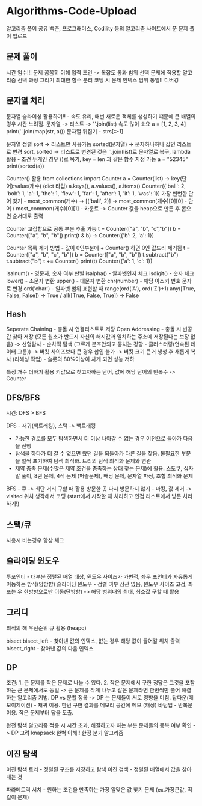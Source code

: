 # Algorithms-Code-Upload

알고리즘 풀이 공유
백준, 프로그래머스, Codility 등의 알고리즘 사이트에서 푼 문제 풀이 업로드

## 문제 풀이

시간 엄수!!!
문제 꼼꼼히 이해
입력 조건 -> 복잡도 통과 범위 선택
문제에 적용할 알고리즘 선택
과정 그리기
최대한 함수 분리
코딩 시 문제 인덱스 범위 통일!!
디버깅

## 문자열 처리

문자열 슬라이싱 활용하기!! - 속도 유리, 매번 새로운 객체를 생성하기 떄문에 큰 배열의 경우 시간 느려짐.
문자열 -> 리스트 -> ''.join(list) 속도 많이 소요
a = [1, 2, 3, 4]
print(''.join(map(str, a)))
문자열 뒤집기 - strs[::-1]

문자열 정렬
sort -> 리스트만 사용가능
sorted(문자열) -> 문자하나하나 값인 리스트로 변경
sort, sorted -> 리스트로 변경된 것은 ''.join(list)로 문자열로 복구, lambda 활용 - 조건 두개인 경우 ()로 묶기, key = len 과 같은 함수 지정 가능
a = "52345"
print(sorted(a))

Counter() 활용
from collections import Counter
a = Counter(list) -> key(단어):value(개수) (dict 타입)
a.keys(), a.values(), a.items()
Counter({'ball': 2, 'bob': 1, 'a': 1, 'the': 1, 'flew': 1, 'far': 1, 'after': 1, 'it': 1, 'was': 1})
가장 빈번한 단어 찾기 - most_common(개수) -> [('ball', 2)] -> most_common(개수)[0][0] - 단어 / most_common(개수)[0][1] - 카운트
-> Counter 값을 heap으로 만든 후 뽑으면 순서대로 출력

Counter 교집합으로 공통 부분 추출 가능
t = Counter(["a", "b", "c","b"])
b = Counter(["a", "b", "b"])
print(t & b) -> Counter({'b': 2, 'a': 1})

Counter 목록 제거 방법 - 값이 0인부분에 + Counter() 하면 0인 값드리 제거됨
t = Counter(["a", "b", "c", "b"])
b = Counter(["a", "b", "b"])
t.subtract("b")
t.subtract("b")
t += Counter()
print(t)
Counter({'a': 1, 'c': 1})

isalnum() - 영문자, 숫자 여부 판별
isalpha() - 알파벳인지 체크
isdigit() - 숫자 체크
lower() - 소문자 변환
upper() - 대문자 변환
chr(number) - 해당 아스키 번호 문자로 변경
ord('char') - 알파벳 범위 표현할 때 range(ord('A'), ord('Z')+1)
any([True, False, False]) -> True / all([True, False, True]) -> False

## Hash

Seperate Chaining - 충돌 시 연결리스트로 저장
Open Addressing - 충돌 시 빈공간 찾아 저장 (모든 원소가 반드시 자신의 해시값과 일치하는 주소에 저장된다는 보장 없음)
-> 선형탐사 - 순차적 탐색 (고르게 분포안되고 뭉치는 경향 - 클러스터링(연속된 데이터 그룹))
-> 버킷 사이즈보다 큰 경우 삽입 불가 -> 버킷 크기 큰거 생성 후 새롭게 복사 (리해싱 작업) - 슬롯의 80%이상이 차게 되면 성능 저하

특정 개수 더하기 활용
키값으로 찾고자하는 단어, 값에 해당 단어의 반복수 -> Counter

## DFS/BFS

시간: DFS > BFS

DFS - 재귀(백트래킹), 스택
-> 백트래킹

- 가능한 경로를 모두 탐색하면서 더 이상 나아갈 수 없는 경우 이전으로 돌아가 다음을 진행
- 탐색을 하다가 더 갈 수 없으면 왔던 길을 되돌아가 다른 길을 찾음. 불필요한 부분을 일찍 포기하여 탐색 최적화. 트리의 탐색 최적화 문제와 연관
- 제약 충족 문제(수많은 제약 조건을 충족하는 상태 찾는 문제)에 활용. 스도쿠, 십자말 풀이, 8퀸 문제, 4색 문제 (퍼즐문제), 배낭 문제, 문자열 파싱, 조합 최적화 문제

BFS - 큐 -> 최단 거리 구할 때 활용
방문한 곳 다시 방문하지 않기 - 마킹, 값 제거 -> visited 위치 생각해서 코딩 (start에서 시작할 때 처리하고 인접 리스트에서 방문 처리하기!)

## 스택/큐

사용시 비는경우 항상 체크

## 슬라이딩 윈도우

투포인터 - 대부분 정렬된 배열 대상, 윈도우 사이즈가 가변적, 좌우 포인터가 자유롭게 이동하는 방식(양방향)
슬라이딩 윈도우 - 정렬 여부 상관 없음, 윈도우 사이즈 고정, 좌 또는 우 한방향으로만 이동(단방향)
-> 해당 범위내의 최대, 최소값 구할 때 활용

## 그리디

최적의 해
우선순위 큐 활용 (heapq)

bisect
bisect_left - 찾아낸 값의 인덱스, 없는 경우 해당 값이 들어갈 위치 출력
bisect_right - 찾아낸 값의 다음 인덱스

## DP

조건: 1. 큰 문제를 작은 문제로 나눌 수 있다. 2. 작은 문제에서 구한 정답은 그것을 포함하는 큰 문제에서도 동일
-> 큰 문제를 작게 나누고 같은 문제라면 한번씩만 풀어 해결하는 알고리즘 기법.
DP vs 분할 정복
-> DP 는 문제들이 서로 영향을 미침.
탑다운(메모이제이션) - 재귀 이용. 한번 구한 결과를 메모리 공간에 메모 (캐싱)
바텀업 - 반복문 이용. 작은 문제부터 답을 도출.

완전 탐색 알고리즘 적용 시 시간 초과, 해결하고자 하는 부분 문제들의 중복 여부 확인 -> DP 고려
knapsack 완벽 이해!!
한정 분기 알고리즘

## 이진 탐색

이진 탐색 트리 - 정렬된 구조를 저장하고 탐색
이진 검색 - 정렬된 배열에서 값을 찾아내는 것

파라메트릭 서치 - 원하는 조건을 만족하는 가장 알맞은 값 찾기 문제 (ex.가장큰값, 떡길이 문제)
